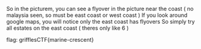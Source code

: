 So in the picturem, you can see a flyover in the picture near the coast ( no malaysia seen, so must be east coast or west coast )
If you look around google maps, you will notice only the east coast has flyovers
So simply try all estates on the east coast ( theres only like 6 )

flag: grifflesCTF{marine-crescent}